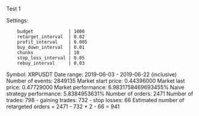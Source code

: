 Test 1

Settings:
```
    budget             | 1000
    retarget_interval  | 0.02
    profit_interval    | 0.005
    buy_down_interval  | 0.01
    chunks             | 10
    stop_loss_interval | 0.05
    rebuy_interval     | 0.03
```

Symbol: XRPUSDT
Date range: 2019-06-03 - 2019-06-22 (inclusive)
Number of events: 2849135
Market start price: 0.44396000
Market last price: 0.47729000
Market performance: 6.9831758469693455%
Naive strategy performance: 5.8384953631%
Number of orders: 2471
Number of trades: 798
    - gaining trades: 732
    - stop losses: 66
Estimated number of retargeted orders = 2471 - 732 * 2 - 66 = 941